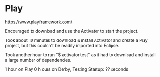# Play

https://www.playframework.com/

Encouraged to download and use the Activator to start the project.

Took about 10 minutes to download & install Activator and create a Play project, but this couldn't be readily imported into Eclipse.

Took another hour to run "$ activator test" as it had to download and install a large number of dependencies.



1 hour on Play
0 h ours on Derby, Testing
Startup: ?? seconds
